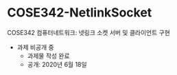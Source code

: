 # COSE342-NetlinkSocket
COSE342 컴퓨터네트워크: 넷링크 소켓 서버 및 클라이언트 구현

* 과제 비공개 중
  * 과제물 작성 완료
  * 공개: 2020년 6월 18일
